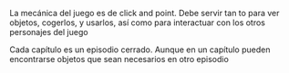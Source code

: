 La mecánica del juego es de click and point. Debe servir tan to para ver objetos, cogerlos, y usarlos, así como para interactuar con los otros personajes del juego

Cada capítulo es un episodio cerrado. Aunque en un capítulo pueden encontrarse objetos que sean necesarios en otro episodio
